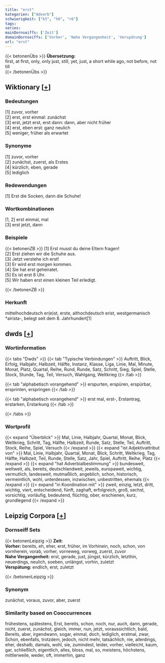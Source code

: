 ```yaml
---
title: "erst"
kategorien: ["Adverb"]
schwierigkeit: ["k5", "h6", "r6"]
tags:
series:
mainDornseiffs: ['Zeit']
domainDornseiffs: ['Vorher', 'Nahe Vergangenheit', 'Verspätung']
url: "erst"
---
```


{{< betonenÜbs >}}
**Übersetzung:**  
first, at first, only, only just, still, yet, just, a short while ago, not before, not till  
{{< /betonenÜbs >}}

## Wiktionary [[+](https://de.wiktionary.org/wiki/erst)]

### Bedeutungen
[1] zuvor, vorher  
[2] erst, erst einmal: zunächst  
[3] erst, jetzt erst, erst dann: dann, aber nicht früher  
[4] erst, eben erst: ganz neulich  
[5] weniger, früher als erwartet  

### Synonyme
[1] zuvor, vorher  
[2] zunächst, zuerst, als Erstes  
[4] kürzlich, eben, gerade  
[5] lediglich  

### Redewendungen
[1] Erst die Socken, dann die Schuhe!  

### Wortkombinationen
[1, 2] erst einmal, mal  
[3] erst jetzt, dann  

### Beispiele
{{< betonenZB >}}
[1] Erst musst du deine Eltern fragen!  
[2] Erst ziehen wir die Schuhe aus.  
[3] Jetzt verstehe ich erst!  
[3] Er wird erst morgen kommen.  
[4] Sie hat erst geheiratet.  
[5] Es ist erst 8 Uhr.  
[5] Wir haben erst einen kleinen Teil erledigt.  

{{< /betonenZB >}}
### Herkunft
mittelhochdeutsch er(e)st, erste, althochdeutsch erist, westgermanisch *airista-, belegt seit dem 8. Jahrhundert[1]  



## dwds [[+](https://www.dwds.de/wb/erst)]

### Wortinformation
{{< tabs "Dwds" >}}
{{< tab "Typische Verbindungen" >}}
Auftritt, Blick, Erfolg, Halbjahr, Halbzeit, Hälfte, Instanz, Klasse, Liga, Linie, Mal, Minute, Monat, Platz, Quartal, Reihe, Rund, Runde, Satz, Schritt, Sieg, Spiel, Stelle, Stock, Stunde, Tag, Teil, Versuch, Wahlgang, Weltkrieg
{{< /tab >}}

{{< tab "alphabetisch vorangehend" >}}
erspurten, erspüren, erspürbar, ersprinten, erspringen
{{< /tab >}}

{{< tab "alphabetisch vorangehend" >}}
erst mal, erst-, Erstantrag, erstarken, Erstarkung
{{< /tab >}}

{{< /tabs >}}

### Wortprofil
{{< expand "Überblick" >}} Mal, Linie, Halbjahr, Quartal, Monat, Blick, Weltkrieg, Schritt, Tag, Hälfte, Halbzeit, Runde, Satz, Stelle, Teil, Auftritt, Stock, Reihe, Spiel, Versuch {{< /expand >}}
{{< expand "ist Adjektivattribut von" >}} Mal, Linie, Halbjahr, Quartal, Monat, Blick, Schritt, Weltkrieg, Tag, Hälfte, Halbzeit, Teil, Runde, Stelle, Satz, Jahr, Spiel, Auftritt, Reihe, Platz {{< /expand >}}
{{< expand "hat Adverbialbestimmung" >}} bundesweit, weltweit, als, bereits, deutschlandweit, jeweils, europaweit, wichtig, vermutlich, landesweit, mutmaßlich, angeblich, schon, historisch, vermeintlich, wohl, unterdessen, inzwischen, unbestritten, ehemals {{< /expand >}}
{{< expand "in Koordination mit" >}} zweit, einzig, letzt, dritt, wichtig, viert, entscheidend, fünft, zaghaft, erfolgreich, groß, sechst, vorsichtig, vorläufig, bedeutend, flüchtig, ober, erschienen, kurz, grundlegend {{< /expand >}}

## Leipzig Corpora [[+](https://corpora.uni-leipzig.de/en/res?word=erst&corpusId=deu_newscrawl-public_2018)]

### Dornseiff Sets
{{< betonenLeipzig >}}
**Zeit:**  
**Vorher:** bereits, eh, eher, erst, früher, im Vorhinein, noch, schon, von vornherein, vorab, vorher, vorneweg, vorweg, zuerst, zuvor  
**Nahe Vergangenheit:** erst, gerade, just, jüngst, kürzlich, letzthin, neuerdings, neulich, soeben, unlängst, vorhin, zuletzt  
**Verspätung:** endlich, erst, zuletzt  

{{< /betonenLeipzig >}}

### Synonym
zunächst, voraus, zuvor, aber, zuerst


### Similarity based on Cooccurrences
frühestens, spätestens, Erst, bereits, schon, noch, nur, auch, dann, gerade, nicht, zuerst, zunächst, gleich, immer, nun, jetzt, voraussichtlich, bald, Bereits, aber, irgendwann, sogar, einmal, doch, lediglich, erstmal, zwar, Schon, ebenfalls, trotzdem, jedoch, nicht mehr, tatsächlich, nie, allerdings, eher, deshalb, damals, wohl, sie, zumindest, leider, vorher, vielleicht, kaum, gar, schließlich, eigentlich, alles, bloss, mal, so, meistens, höchstens, mittlerweile, weder, oft, immerhin, ganz

